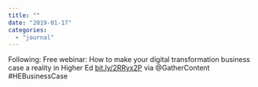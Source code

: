 ```yaml
---
title: ""
date: "2019-01-17"
categories: 
  - "journal"
---
```


Following: Free webinar: How to make your digital transformation business case a reality in Higher Ed [bit.ly/2RRyx2P](https://bit.ly/2RRyx2P) via @GatherContent #HEBusinessCase
